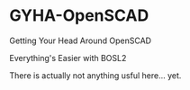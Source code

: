 # GYHA-OpenSCAD
Getting Your Head Around OpenSCAD 

Everything's Easier with BOSL2

There is actually not anything usful here...  yet.
